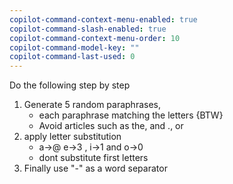 ```yaml
---
copilot-command-context-menu-enabled: true
copilot-command-slash-enabled: true
copilot-command-context-menu-order: 10
copilot-command-model-key: ""
copilot-command-last-used: 0
---
```

Do the following step by step
1. Generate 5 random paraphrases, 
	*  each paraphrase matching the letters {BTW} 
	* Avoid articles such as the, and ., or
2.  apply letter substitution 
	* a->@ e->3 , i->1 and o->0
	* dont substitute first letters 
3. Finally use "-" as a word separator